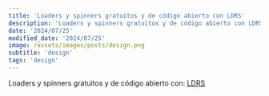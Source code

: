 ```yaml
---
title: 'Loaders y spinners gratuitos y de código abierto con LDRS'
description: 'Loaders y spinners gratuitos y de código abierto con LDRS.'
date: '2024/07/25'
modified_date: '2024/07/25'
image: /assets/images/posts/design.png
subtitle: 'design'
tags: 'design'
---
```


Loaders y spinners gratuitos y de código abierto con: [LDRS](https://uiball.com/ldrs/)
